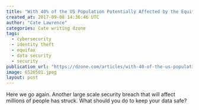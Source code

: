 ```yaml
---
title: "With 40% of the US Population Potentially Affected by the Equifax Data..."
created_at: 2017-09-08 14:36:46 UTC
author: "Cate Lawrence"
categories: Cate writing dzone
tags: 
  - cybersecurity
  - identity theft
  - equifax
  - data security
  - security
publication_url: "https://dzone.com/articles/with-40-of-the-us-population-potentially-affected"
image: 6526501.jpeg
layout: post
---
```

Here we go again. Another large scale security breach that will affect millions of people has struck. What should you do to keep your data safe?

